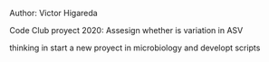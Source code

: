 Author: Victor Higareda

Code Club proyect 2020: Assesign whether is variation in ASV

thinking in start a new proyect in microbiology and developt scripts


